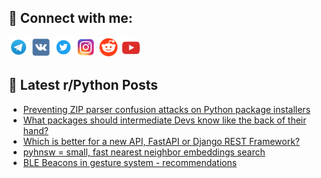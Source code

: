 ## 🔎 Connect with me:
[<img src="https://github.com/bullbesh/bullbesh/blob/main/images/Telegram.png" width="32" height="32" />](https://t.me/bullbesh)
[<img src="https://github.com/bullbesh/bullbesh/blob/main/images/VK.png" width="32" height="32" />](https://vk.com/bullbesh)
[<img src="https://github.com/bullbesh/bullbesh/blob/main/images/Twitter.png" width="32" height="32" />](https://twitter.com/bullbesh1)
[<img src="https://github.com/bullbesh/bullbesh/blob/main/images/Instagram.png" width="32" height="32" />](https://www.instagram.com/bullbesh)
[<img src="https://github.com/bullbesh/bullbesh/blob/main/images/Reddit.png" width="32" height="32" />](https://www.reddit.com/user/bullbesh)
[<img src="https://github.com/bullbesh/bullbesh/blob/main/images/YouTube.png" width="32" height="32" />](https://www.youtube.com/channel/UCtfjRs6uzgq5mfm8S06WTcg)

## 📕 Latest r/Python Posts
<!-- BLOG-POST-LIST:START -->
- [Preventing ZIP parser confusion attacks on Python package installers](https://www.reddit.com/r/Python/comments/1mk5uio/preventing_zip_parser_confusion_attacks_on_python/)
- [What packages should intermediate Devs know like the back of their hand?](https://www.reddit.com/r/Python/comments/1mk5sk8/what_packages_should_intermediate_devs_know_like/)
- [Which is better for a new API, FastAPI or Django REST Framework?](https://www.reddit.com/r/Python/comments/1mk2vx5/which_is_better_for_a_new_api_fastapi_or_django/)
- [pyhnsw = small, fast nearest neighbor embeddings search](https://www.reddit.com/r/Python/comments/1mk2rds/pyhnsw_small_fast_nearest_neighbor_embeddings/)
- [BLE Beacons in gesture system - recommendations](https://www.reddit.com/r/Python/comments/1mk2huf/ble_beacons_in_gesture_system_recommendations/)
<!-- BLOG-POST-LIST:END -->
